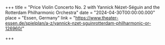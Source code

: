 +++
title = "Price Violin Concerto No. 2 with Yannick Nézet-Séguin and the Rotterdam Philharmonic Orchestra"
date = "2024-04-30T00:00:00.000"
place = "Essen, Germany"
link = "https://www.theater-essen.de/spielplan/a-z/yannick-nzet-sguinrotterdam-philharmonic-or-126960/"

+++

